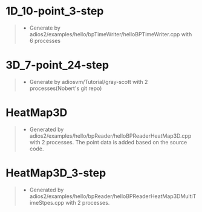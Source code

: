 # 1D_10-point_3-step
> - Generate by adios2/examples/hello/bpTimeWriter/helloBPTimeWriter.cpp with 6 processes

# 3D_7-point_24-step
> - Generate by adiosvm/Tutorial/gray-scott with 2 processes(Nobert's git repo)

# HeatMap3D
> - Generated by adios2/examples/hello/bpReader/helloBPReaderHeatMap3D.cpp with 2 processes. The point data is added based on the source code.

# HeatMap3D_3-step
> - Generated by adios2/examples/hello/bpReader/helloBPReaderHeatMap3DMultiTimeStpes.cpp with 2 processes.
